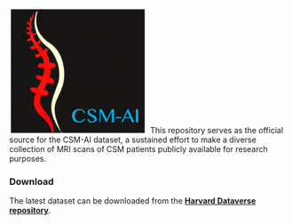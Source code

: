 <img src="csm-ai-new.png" width="250">
This repository serves as the official source for the CSM-AI dataset, a sustained effort to make a diverse collection of MRI scans of CSM patients publicly available for research purposes. 


### Download 
The latest dataset can be downloaded from the **[Harvard Dataverse repository](https://doi.org/10.7910/DVN/KUUEWC)**. 
